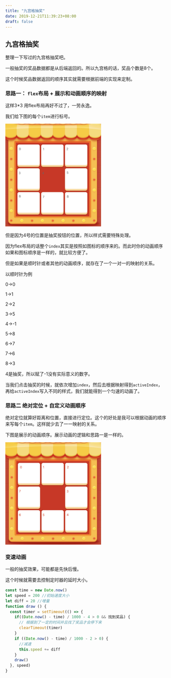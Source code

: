 ```yaml
---
title: "九宫格抽奖"
date: 2019-12-21T11:39:23+08:00
draft: false
---
```


## 九宫格抽奖

整理一下写过的九宫格抽奖吧。

一般抽奖的奖品数据都是从后端返回的。所以九宫格的话，奖品个数是8个。

这个时候奖品数据返回的顺序其实就需要根据前端的实现来定制。

### 思路一： `flex`布局 + 展示和动画顺序的映射


这样3*3 用flex布局再好不过了，一劳永逸。

我们给下图的每个`item`进行标号。

<img src="../../static-img/2019-12-21-1.jpg" width="300px"></img>

但是因为4号的位置是抽奖按钮的位置，所以样式需要特殊处理。

因为flex布局的话整个`index`其实是按照如图标的顺序来的。而此时你的动画顺序如果和图标顺序是一样的，就比较方便了。

但是如果是顺时针或者其他的动画顺序，就存在了一个一对一的映射的关系。

以顺时针为例

0->0

1->1

2->2

3->5

4->-1

5->8

6->7

7->6

8->3

4是抽奖，所以赋了-1没有实际意义的数字。

当我们点击抽奖的时候，就依次增加`index`，然后去根据映射得到`activeIndex`，再给`activeIndex`写入不同的样式，我们就能得到一个匀速的动画了。



### 思路二 绝对定位 + 自定义动画顺序

绝对定位就算好距离和位置，直接进行定位。这个的好处是我可以根据动画的顺序来写每个`item`。这样就少去了一一映射的关系。

下图是展示的动画顺序。展示动画的逻辑和思路一是一样的。

<img src="../../static-img/2019-12-21-2.jpg" width="300px"></img>


### 变速动画

一般的抽奖效果，可能都是先快后慢。

这个时候就需要去控制定时器的延时大小。

```js
const time = new Date.now()
let speed = 200 //初始速度大小
let diff = 20 //增量 
function draw () {
  const timer = setTimeout(() => {
    if((Date.now() - time) / 1000 - 4 > 0 && 找到奖品) {
      // 根据到了一定的时间并且找了奖品才会停下来
      clearTimeout(timer)
    }
    if ((Date.now() - time) / 1000 - 2 > 0) {
      //减速
      this.speed += diff
    }
    draw()
  }, speed)
}
```


